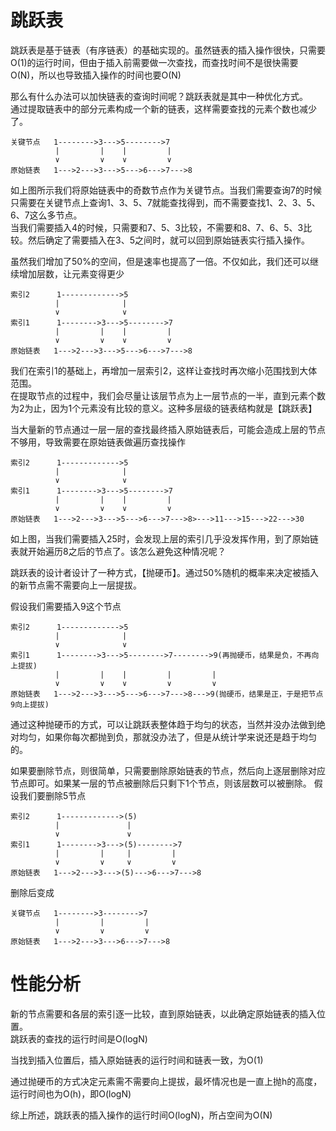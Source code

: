 # 跳跃表
跳跃表是基于链表（有序链表）的基础实现的。虽然链表的插入操作很快，只需要O(1)的运行时间，但由于插入前需要做一次查找，而查找时间不是很快需要O(N)，所以也导致插入操作的时间也要O(N)

那么有什么办法可以加快链表的查询时间呢？跳跃表就是其中一种优化方式。  
通过提取链表中的部分元素构成一个新的链表，这样需要查找的元素个数也减少了。
```
关键节点   1-------->3--->5-------->7
          |         |    |         |
          ∨         ∨    ∨         ∨
原始链表   1--->2--->3--->5--->6--->7--->8
```
如上图所示我们将原始链表中的奇数节点作为关键节点。当我们需要查询7的时候只需要在关键节点上查询1、3、5、7就能查找得到，而不需要查找1、2、3、5、6、7这么多节点。  
当我们需要插入4的时候，只需要和7、5、3比较，不需要和8、7、6、5、3比较。然后确定了需要插入在3、5之间时，就可以回到原始链表实行插入操作。

虽然我们增加了50%的空间，但是速率也提高了一倍。不仅如此，我们还可以继续增加层数，让元素变得更少
```
索引2      1------------->5    
          |              |
          ∨              ∨ 
索引1      1-------->3--->5-------->7
          |         |    |         |
          ∨         ∨    ∨         ∨
原始链表   1--->2--->3--->5--->6--->7--->8
```
我们在索引1的基础上，再增加一层索引2，这样让查找时再次缩小范围找到大体范围。  
在提取节点的过程中，我们会尽量让该层节点为上一层节点的一半，直到元素个数为2为止，因为1个元素没有比较的意义。这种多层级的链表结构就是【跳跃表】

当大量新的节点通过一层一层的查找最终插入原始链表后，可能会造成上层的节点不够用，导致需要在原始链表做遍历查找操作
```
索引2      1------------->5    
          |              |
          ∨              ∨ 
索引1      1-------->3--->5-------->7
          |         |    |         |
          ∨         ∨    ∨         ∨
原始链表   1--->2--->3--->5--->6--->7--->8>--->11--->15--->22--->30
```
如上图，当我们需要插入25时，会发现上层的索引几乎没发挥作用，到了原始链表就开始遍历8之后的节点了。该怎么避免这种情况呢？

跳跃表的设计者设计了一种方式，【抛硬币】。通过50%随机的概率来决定被插入的新节点需不需要向上一层提拔。

假设我们需要插入9这个节点
```
索引2      1------------->5    
          |              |
          ∨              ∨ 
索引1      1-------->3--->5-------->7-------->9(再抛硬币，结果是负，不再向上提拔)
          |         |    |         |         |
          ∨         ∨    ∨         ∨         ∨
原始链表   1--->2--->3--->5--->6--->7--->8--->9(抛硬币，结果是正，于是把节点9向上提拔)
```

通过这种抛硬币的方式，可以让跳跃表整体趋于均匀的状态，当然并没办法做到绝对均匀，如果你每次都抛到负，那就没办法了，但是从统计学来说还是趋于均匀的。

如果要删除节点，则很简单，只需要删除原始链表的节点，然后向上逐层删除对应节点即可。如果某一层的节点被删除后只剩下1个节点，则该层数可以被删除。
假设我们要删除5节点
```
索引2      1------------->(5)    
          |               |
          ∨               ∨ 
索引1      1-------->3--->(5)-------->7
          |         |     |         |
          ∨         ∨     ∨         ∨
原始链表   1--->2--->3--->(5)--->6--->7--->8
```
删除后变成
```
关键节点   1-------->3-------->7
          |         |         |
          ∨         ∨         ∨
原始链表   1--->2--->3--->6--->7--->8
```

# 性能分析
新的节点需要和各层的索引逐一比较，直到原始链表，以此确定原始链表的插入位置。  
跳跃表的查找的运行时间是O(logN)

当找到插入位置后，插入原始链表的运行时间和链表一致，为O(1)

通过抛硬币的方式决定元素需不需要向上提拔，最坏情况也是一直上抛h的高度，运行时间也为O(h)，即O(logN)

综上所述，跳跃表的插入操作的运行时间O(logN)，所占空间为O(N)

